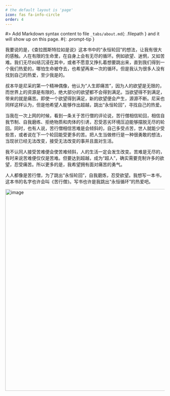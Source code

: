 ```yaml
---
# the default layout is 'page'
icon: fas fa-info-circle
order: 4
---
```


#> Add Markdown syntax content to file `_tabs/about.md`{: .filepath } and it will show up on this page.
#{: .prompt-tip }

我要说的是，《查拉图斯特拉如是说》这本书中的“永恒轮回”的想法，让我有很大的感触。人在有限的生命里，在自身上会有无尽的循环。例如欲望、迷惘，又如苦难。我们无尽纠结沉浸在其中，或者不愿意又挣扎着想要跳出来，直到我们得到一个我们热爱的，哪怕生命被夺去，也希望再来一次的循环。但是我认为很多人没有找到自己的热爱，至少我是的。

叔本华是尼采的第一个精神偶像，他认为“人生即痛苦”，因为人的欲望是无限的，而世界上的资源是有限的，绝大部分的欲望都不会得到满足。当欲望得不到满足，带来的就是痛苦。即使一个欲望得到满足，新的欲望便会产生，源源不断。尼采也同样这样认为，但是他希望人能够作出超越，跳出“永恒轮回”，寻找自己的热爱。

当我在一次上网的时候，看到一条关于苦行僧的评论说，苦行僧相信轮回，相信自我节制、自我磨练、拒绝物质和肉体的引诱，忍受恶劣环境压迫能够摆脱无尽的轮回。同时，也有人说，苦行僧相信苦难是会倾斜的，自己多受点苦，世人就能少受些苦，或者说在下一个轮回能受更多的苦。把人生当做修行是一种很勇敢的想法，当现状已经无法改变，接受无法改变的事并且面对生活。

我不认同人接受苦难便会使苦难倾斜，人的生活一定会发生改变。苦难是无尽的，有时来说苦难便仅仅是苦难。但要达到超越，成为“超人”，确实需要克制许多的欲望，忍受痛苦。所以更多的是，我希望拥有面对痛苦的勇气。

人人都像是苦行僧，为了跳出“永恒轮回”，自我磨炼，忍受欲望。我想写一本书，这本书的名字也许会叫《苦行僧》。写书也许是我跳出“永恒循环”的热爱吧。

<img width="636" alt="image" src="https://user-images.githubusercontent.com/111217773/193101120-6e9553c9-4631-41a7-8b7c-aee0e17adfa6.png">
